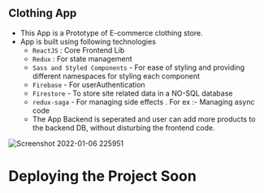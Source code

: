 ## Clothing App
- This App is a Prototype of E-commerce clothing store.
- App is built using following technologies
  - ```ReactJS```  :  Core Frontend Lib
  - ```Redux``` :  For state management
  - ```Sass and Styled Components``` - For ease of styling and providing different namespaces for styling each component
  - ```Firebase``` - For userAuthentication
  - ```Firestore``` - To store site related data in a NO-SQL database
  - ```redux-saga``` - For managing side effects . For ex :- Managing async code
  - The App Backend is seperated and user can add more products to the backend DB, without disturbing the frontend code.

![Screenshot 2022-01-06 225951](https://user-images.githubusercontent.com/48837539/148424999-e9bddeed-6d09-4ee4-8116-5c2ee93ad82d.png)


# Deploying the Project Soon

